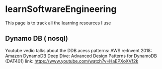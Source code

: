 # learnSoftwareEngineering
This page is to track all the learning resources I use

## Dynamo DB ( nosql)
Youtube vedio talks about the DDB acess patterns: AWS re:Invent 2018: Amazon DynamoDB Deep Dive: Advanced Design Patterns for DynamoDB (DAT401) link:
  https://www.youtube.com/watch?v=HaEPXoXVf2k 
